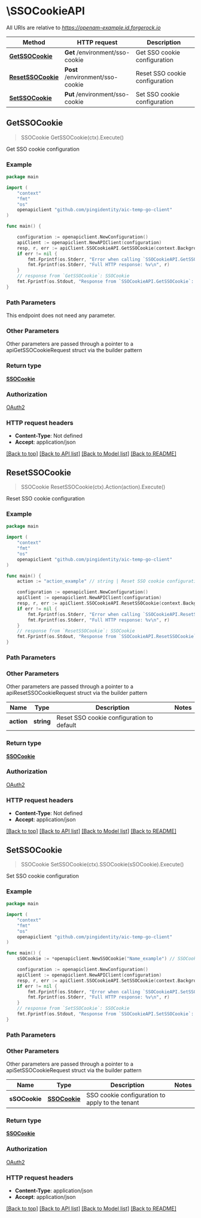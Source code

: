 # \SSOCookieAPI

All URIs are relative to *https://openam-example.id.forgerock.io*

Method | HTTP request | Description
------------- | ------------- | -------------
[**GetSSOCookie**](SSOCookieAPI.md#GetSSOCookie) | **Get** /environment/sso-cookie | Get SSO cookie configuration
[**ResetSSOCookie**](SSOCookieAPI.md#ResetSSOCookie) | **Post** /environment/sso-cookie | Reset SSO cookie configuration
[**SetSSOCookie**](SSOCookieAPI.md#SetSSOCookie) | **Put** /environment/sso-cookie | Set SSO cookie configuration



## GetSSOCookie

> SSOCookie GetSSOCookie(ctx).Execute()

Get SSO cookie configuration



### Example

```go
package main

import (
    "context"
    "fmt"
    "os"
    openapiclient "github.com/pingidentity/aic-temp-go-client"
)

func main() {

    configuration := openapiclient.NewConfiguration()
    apiClient := openapiclient.NewAPIClient(configuration)
    resp, r, err := apiClient.SSOCookieAPI.GetSSOCookie(context.Background()).Execute()
    if err != nil {
        fmt.Fprintf(os.Stderr, "Error when calling `SSOCookieAPI.GetSSOCookie``: %v\n", err)
        fmt.Fprintf(os.Stderr, "Full HTTP response: %v\n", r)
    }
    // response from `GetSSOCookie`: SSOCookie
    fmt.Fprintf(os.Stdout, "Response from `SSOCookieAPI.GetSSOCookie`: %v\n", resp)
}
```

### Path Parameters

This endpoint does not need any parameter.

### Other Parameters

Other parameters are passed through a pointer to a apiGetSSOCookieRequest struct via the builder pattern


### Return type

[**SSOCookie**](SSOCookie.md)

### Authorization

[OAuth2](../README.md#OAuth2)

### HTTP request headers

- **Content-Type**: Not defined
- **Accept**: application/json

[[Back to top]](#) [[Back to API list]](../README.md#documentation-for-api-endpoints)
[[Back to Model list]](../README.md#documentation-for-models)
[[Back to README]](../README.md)


## ResetSSOCookie

> SSOCookie ResetSSOCookie(ctx).Action(action).Execute()

Reset SSO cookie configuration



### Example

```go
package main

import (
    "context"
    "fmt"
    "os"
    openapiclient "github.com/pingidentity/aic-temp-go-client"
)

func main() {
    action := "action_example" // string | Reset SSO cookie configuration to default

    configuration := openapiclient.NewConfiguration()
    apiClient := openapiclient.NewAPIClient(configuration)
    resp, r, err := apiClient.SSOCookieAPI.ResetSSOCookie(context.Background()).Action(action).Execute()
    if err != nil {
        fmt.Fprintf(os.Stderr, "Error when calling `SSOCookieAPI.ResetSSOCookie``: %v\n", err)
        fmt.Fprintf(os.Stderr, "Full HTTP response: %v\n", r)
    }
    // response from `ResetSSOCookie`: SSOCookie
    fmt.Fprintf(os.Stdout, "Response from `SSOCookieAPI.ResetSSOCookie`: %v\n", resp)
}
```

### Path Parameters



### Other Parameters

Other parameters are passed through a pointer to a apiResetSSOCookieRequest struct via the builder pattern


Name | Type | Description  | Notes
------------- | ------------- | ------------- | -------------
 **action** | **string** | Reset SSO cookie configuration to default | 

### Return type

[**SSOCookie**](SSOCookie.md)

### Authorization

[OAuth2](../README.md#OAuth2)

### HTTP request headers

- **Content-Type**: Not defined
- **Accept**: application/json

[[Back to top]](#) [[Back to API list]](../README.md#documentation-for-api-endpoints)
[[Back to Model list]](../README.md#documentation-for-models)
[[Back to README]](../README.md)


## SetSSOCookie

> SSOCookie SetSSOCookie(ctx).SSOCookie(sSOCookie).Execute()

Set SSO cookie configuration



### Example

```go
package main

import (
    "context"
    "fmt"
    "os"
    openapiclient "github.com/pingidentity/aic-temp-go-client"
)

func main() {
    sSOCookie := *openapiclient.NewSSOCookie("Name_example") // SSOCookie | SSO cookie configuration to apply to the tenant

    configuration := openapiclient.NewConfiguration()
    apiClient := openapiclient.NewAPIClient(configuration)
    resp, r, err := apiClient.SSOCookieAPI.SetSSOCookie(context.Background()).SSOCookie(sSOCookie).Execute()
    if err != nil {
        fmt.Fprintf(os.Stderr, "Error when calling `SSOCookieAPI.SetSSOCookie``: %v\n", err)
        fmt.Fprintf(os.Stderr, "Full HTTP response: %v\n", r)
    }
    // response from `SetSSOCookie`: SSOCookie
    fmt.Fprintf(os.Stdout, "Response from `SSOCookieAPI.SetSSOCookie`: %v\n", resp)
}
```

### Path Parameters



### Other Parameters

Other parameters are passed through a pointer to a apiSetSSOCookieRequest struct via the builder pattern


Name | Type | Description  | Notes
------------- | ------------- | ------------- | -------------
 **sSOCookie** | [**SSOCookie**](SSOCookie.md) | SSO cookie configuration to apply to the tenant | 

### Return type

[**SSOCookie**](SSOCookie.md)

### Authorization

[OAuth2](../README.md#OAuth2)

### HTTP request headers

- **Content-Type**: application/json
- **Accept**: application/json

[[Back to top]](#) [[Back to API list]](../README.md#documentation-for-api-endpoints)
[[Back to Model list]](../README.md#documentation-for-models)
[[Back to README]](../README.md)

